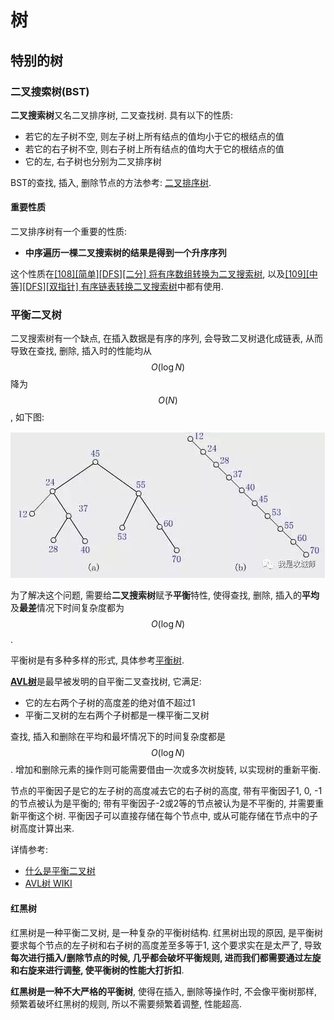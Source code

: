 # 树

## 特别的树

### 二叉搜索树(BST)

**二叉搜索树**又名二叉排序树, 二叉查找树. 具有以下的性质:

- 若它的左子树不空, 则左子树上所有结点的值均小于它的根结点的值
- 若它的右子树不空, 则右子树上所有结点的值均大于它的根结点的值
- 它的左, 右子树也分别为二叉排序树

BST的查找, 插入, 删除节点的方法参考: [二叉排序树](https://www.cnblogs.com/zhuyf87/archive/2012/11/09/2763113.html).

#### 重要性质

二叉排序树有一个重要的性质:

- **中序遍历一棵二叉搜索树的结果是得到一个升序序列**

这个性质在[[108][简单][DFS][二分] 将有序数组转换为二叉搜索树](/Algorithm/树/108-将有序数组转换为二叉搜索树.md), 以及[[109][中等][DFS][双指针] 有序链表转换二叉搜索树](/Algorithm/树/109-有序链表转换二叉搜索树.md)中都有使用.

### 平衡二叉树

二叉搜索树有一个缺点, 在插入数据是有序的序列, 会导致二叉树退化成链表, 从而导致在查找, 删除, 插入时的性能均从$$O(\log{N})$$降为$$O(N)$$, 如下图:

![](/resources/images/problems/tree-1.jpeg)

为了解决这个问题, 需要给**二叉搜索树**赋予**平衡**特性, 使得查找, 删除, 插入的**平均**及**最差**情况下时间复杂度都为$$O(\log{N})$$.

平衡树是有多种多样的形式, 具体参考[平衡树](https://zh.wikipedia.org/wiki/%E5%B9%B3%E8%A1%A1%E6%A0%91).

[**AVL树**](https://zh.wikipedia.org/wiki/AVL%E6%A0%91)是最早被发明的自平衡二叉查找树, 它满足:

- 它的左右两个子树的高度差的绝对值不超过1
- 平衡二叉树的左右两个子树都是一棵平衡二叉树

查找, 插入和删除在平均和最坏情况下的时间复杂度都是$$O(\log{N})$$. 增加和删除元素的操作则可能需要借由一次或多次树旋转, 以实现树的重新平衡.

节点的平衡因子是它的左子树的高度减去它的右子树的高度, 带有平衡因子1, 0, -1的节点被认为是平衡的; 带有平衡因子-2或2等的节点被认为是不平衡的, 并需要重新平衡这个树. 平衡因子可以直接存储在每个节点中, 或从可能存储在节点中的子树高度计算出来.

详情参考:

- [什么是平衡二叉树](https://cloud.tencent.com/developer/article/1419168)
- [AVL树 WIKI](https://zh.wikipedia.org/wiki/AVL%E6%A0%91)

#### 红黑树

红黑树是一种平衡二叉树, 是一种复杂的平衡树结构. 红黑树出现的原因, 是平衡树要求每个节点的左子树和右子树的高度差至多等于1, 这个要求实在是太严了, 导致**每次进行插入/删除节点的时候, 几乎都会破坏平衡规则, 进而我们都需要通过左旋和右旋来进行调整, 使平衡树的性能大打折扣**.

**红黑树是一种不大严格的平衡树**, 使得在插入, 删除等操作时, 不会像平衡树那样, 频繁着破坏红黑树的规则, 所以不需要频繁着调整, 性能超高.
